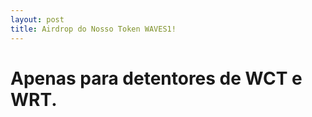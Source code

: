 ```yaml
---
layout: post
title: Airdrop do Nosso Token WAVES1!
---
```


# Apenas para detentores de WCT e WRT.
